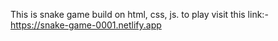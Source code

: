 This is snake game build on html, css, js.
to play visit this link:- https://snake-game-0001.netlify.app
